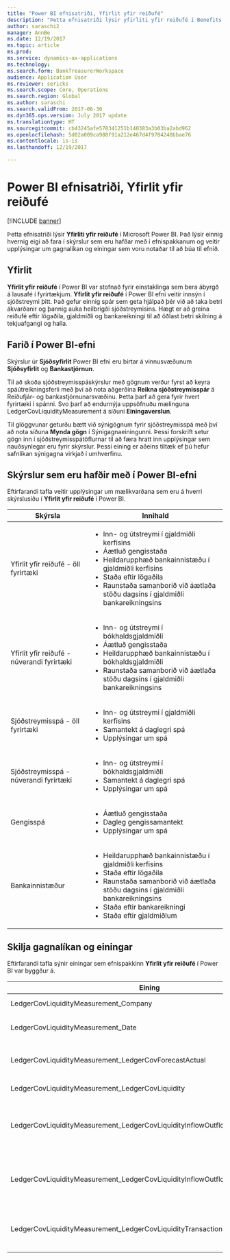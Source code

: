 ```yaml
---
title: "Power BI efnisatriði, Yfirlit yfir reiðufé"
description: "Þetta efnisatriði lýsir yfirliti yfir reiðufé í Benefits Power BI. Það lýsir einnig hvernig eigi að fara í skýrslur sem eru hafðar með í efnispakkanum og veitir upplýsingar um gagnalíkan og einingar sem voru notaðar til að búa til efnið."
author: saraschi2
manager: AnnBe
ms.date: 12/19/2017
ms.topic: article
ms.prod: 
ms.service: dynamics-ax-applications
ms.technology: 
ms.search.form: BankTreasurerWorkspace
audience: Application User
ms.reviewer: sericks
ms.search.scope: Core, Operations
ms.search.region: Global
ms.author: saraschi
ms.search.validFrom: 2017-06-30
ms.dyn365.ops.version: July 2017 update
ms.translationtype: HT
ms.sourcegitcommit: cb43245afe578341251b140383a3b03ba2abd962
ms.openlocfilehash: 5d02a009ca988f91a212e467d4f9784248bbae76
ms.contentlocale: is-is
ms.lasthandoff: 12/19/2017

---
```


# <a name="cash-overview-power-bi-content"></a>Power BI efnisatriði, Yfirlit yfir reiðufé

[!INCLUDE [banner](../includes/banner.md)]

Þetta efnisatriði lýsir **Yfirliti yfir reiðufé** í Microsoft Power BI. Það lýsir einnig hvernig eigi að fara í skýrslur sem eru hafðar með í efnispakkanum og veitir upplýsingar um gagnalíkan og einingar sem voru notaðar til að búa til efnið.

## <a name="overview"></a>Yfirlit

**Yfirlit yfir reiðufé** í Power BI var stofnað fyrir einstaklinga sem bera ábyrgð á lausafé í fyrirtækjum. **Yfirlit yfir reiðufé** í Power BI efni veitir innsýn í sjóðstreymi þitt. Það gefur einnig spár sem geta hjálpað þér við að taka betri ákvarðanir og þannig auka heilbrigði sjóðstreymisins. Hægt er að greina reiðufé eftir lögaðila, gjaldmiðli og bankareikningi til að öðlast betri skilning á tekjuafgangi og halla.

## <a name="accessing-the-power-bi-content"></a>Farið í Power BI-efni

Skýrslur úr **Sjóðsyfirlit** Power BI efni eru birtar á vinnusvæðunum **Sjóðsyfirlit** og **Bankastjórnun**.

Til að skoða sjóðstreymisspáskýrslur með gögnum verður fyrst að keyra spáútreikningsferli með því að nota aðgerðina **Reikna sjóðstreymisspár** á Reiðufjár- og bankastjórnunarsvæðinu.  Þetta þarf að gera fyrir hvert fyrirtæki í spánni.  Svo þarf að endurnýja uppsöfnuðu mælinguna LedgerCovLiquidityMeasurement á síðuni **Einingaverslun**.  

Til glöggvunar geturðu bætt við sýnigögnum fyrir sjóðstreymisspá með því að nota síðuna **Mynda gögn** í Sýnigagnaeiningunni.  Þessi forskrift setur gögn inn í sjóðstreymisspátöflurnar til að færa hratt inn upplýsingar sem nauðsynlegar eru fyrir skýrslur.  Þessi eining er aðeins tiltæk ef þú hefur safnlíkan sýnigagna virkjað í umhverfinu. 

## <a name="reports-that-are-included-in-the-power-bi-content"></a>Skýrslur sem eru hafðir með í Power BI-efni
Eftirfarandi tafla veitir upplýsingar um mælikvarðana sem eru á hverri skýrslusíðu í **Yfirlit yfir reiðufé** í Power BI.

| Skýrsla                                | Innihald |
|---------------------------------------|----------|
| Yfirlit yfir reiðufé - öll fyrirtæki         | <ul><li>Inn- og útstreymi í gjaldmiðli kerfisins</li><li>Áætluð gengisstaða</li><li>Heildarupphæð bankainnistæðu í gjaldmiðli kerfisins</li><li>Staða eftir lögaðila</li><li>Raunstaða samanborið við áætlaða stöðu dagsins í gjaldmiðli bankareikningsins</li></ul> |
| Yfirlit yfir reiðufé - núverandi fyrirtæki       | <ul><li>Inn- og útstreymi í bókhaldsgjaldmiðli</li><li>Áætluð gengisstaða</li><li>Heildarupphæð bankainnistæðu í bókhaldsgjaldmiðli</li><li>Raunstaða samanborið við áætlaða stöðu dagsins í gjaldmiðli bankareikningsins</li></ul> |
| Sjóðstreymisspá - öll fyrirtæki    | <ul><li>Inn- og útstreymi í gjaldmiðli kerfisins</li><li>Samantekt á daglegri spá</li><li>Upplýsingar um spá</li></ul> |
| Sjóðstreymisspá - núverandi fyrirtæki | <ul><li>Inn- og útstreymi í bókhaldsgjaldmiðli</li><li>Samantekt á daglegri spá</li><li>Upplýsingar um spá</li></ul> |
| Gengisspá                     | <ul><li>Áætluð gengisstaða</li><li>Dagleg gengissamantekt</li><li>Upplýsingar um spá</li></ul> |
| Bankainnistæður                         | <ul><li>Heildarupphæð bankainnistæðu í gjaldmiðli kerfisins</li><li>Staða eftir lögaðila</li><li>Raunstaða samanborið við áætlaða stöðu dagsins í gjaldmiðli bankareikningsins</li><li>Staða eftir bankareikningi</li><li>Staða eftir gjaldmiðlum</li></ul> |


## <a name="understanding-the-data-model-and-entities"></a>Skilja gagnalíkan og einingar

Eftirfarandi tafla sýnir einingar sem efnispakkinn **Yfirlit yfir reiðufé** í Power BI var byggður á.

| Eining                                                                          | Innihald |
|---------------------------------------------------------------------------------|----------|
| LedgerCovLiquidityMeasurement\_Company                                          | Fyrirtæki til að sía skýrsla eftir |
| LedgerCovLiquidityMeasurement\_Date                                             | Dagsetningar sem hægt er að sía skýrslur eftir |
| LedgerCovLiquidityMeasurement\_LedgerCovForecastActual                          | Raunveruleg staða samanborið við síðustu áætluðu bankainnistæðu |
| LedgerCovLiquidityMeasurement\_LedgerCovLiquidity                               | Upplýsingar um áætlaðar færslur |
| LedgerCovLiquidityMeasurement\_LedgerCovLiquidityInflowOutflowBalanceCompany    | Samantekt sjóðinnstreymis útstreymis og stöðu með bókhaldsgjaldmiðli hvers fyrirtækis |
| LedgerCovLiquidityMeasurement\_LedgerCovLiquidityInflowOutflowBalanceEnterprise | Samantekt sjóðinnstreymis, útstreymis og stöðu með kerfisgjaldmiðli fyrir öll fyrirtæki |
| LedgerCovLiquidityMeasurement\_LedgerCovLiquidityTransactionCurrency            | Samantekin nettó færsluupphæð og staða gjaldmiðla með færslugjaldmiðli |



